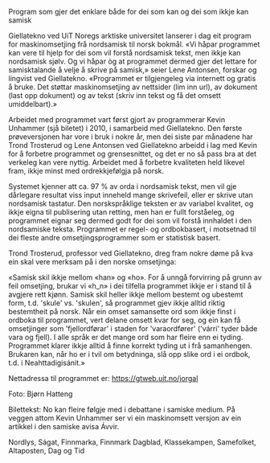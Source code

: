 Program som gjer det enklare både for dei som kan og dei som ikkje kan samisk 

Giellatekno ved UiT Noregs arktiske universitet lanserer i dag eit program for maskinomsetjing frå nordsamisk til norsk bokmål. «Vi håpar programmet kan vere til hjelp for dei som vil forstå nordsamisk tekst, men ikkje kan nordsamisk sjølv. Og vi håpar òg at programmet dermed gjer det lettare for samisktalande å velje å skrive på samisk,» seier Lene Antonsen, forskar og lingvist ved Giellatekno. «Programmet er tilgjengeleg via internett og gratis å bruke. Det støttar maskinomsetjing av nettsider (lim inn url), av dokument (last opp dokument) og av tekst (skriv inn tekst og få det omsett umiddelbart).»

Arbeidet med programmet vart først gjort av programmerar Kevin Unhammer (sjå biletet) i 2010, i samarbeid med Giellatekno. Den første prøveversjonen har vore i bruk i nokre år, men dei siste par månadene har Trond Trosterud og Lene Antonsen ved Giellatekno arbeidd i lag med Kevin for å forbetre programmet og grensesnittet, og det er no så pass bra at det verkeleg kan vere nyttig. Arbeidet med å forbetre kvaliteten held likevel fram, ikkje minst med ordrekkjefølgja på norsk.

Systemet kjenner att ca. 97 % av orda i nordsamisk tekst, men vil gje dårlegare resultat viss input inneheld mange skrivefeil, eller er skrive utan nordsamisk tastatur. Den norskspråklige teksten er av variabel kvalitet, og ikkje eigna til publisering utan retting, men han er fullt forståeleg, og programmet eignar seg dermed godt for dei som vil forstå innhaldet i den nordsamiske teksta. Programmet er regel- og ordbokbasert, i motsetnad til dei fleste andre omsetjingsprogrammer som er statistisk basert.

Trond Trosterud, professor ved Giellatekno, dreg fram nokre døme på kva ein skal vere merksam på i den norske omsetjinga:

«Samisk skil ikkje mellom «han» og «ho». For å unngå forvirring på grunn av feil omsetjing, brukar vi «h_n» i dei tilfella programmet ikkje er i stand til å avgjere rett kjønn. Samisk skil heller ikkje mellom bestemt og ubestemt form, t.d. 'skule' vs. 'skulen', så programmet gjev ikkje alltid riktig bestemtheit på norsk. Når ein omset samansette ord som ikkje finst i ordboka til programmet, vert delane  omsett kvar for seg, og ein kan få omsetjinger som 'fjellordførar' i staden for 'varaordfører' ('várri' tyder både vara og fjell). I alle språk er det mange ord som har fleire enn ei tyding. Programmet klarer ikkje alltid å finne korrekt tyding ut i frå samanhengen. Brukaren kan, når ho er i tvil om betydninga, slå opp slike ord i ei ordbok, t.d. i Neahttadigisánit.»

Nettadressa til programmet er: https://gtweb.uit.no/jorgal

Foto: Bjørn Hatteng

Bilettekst: 
No kan fleire følgje med i debattane i samiske medium. På veggen attom Kevin Unhammer ser vi ein maskinomsett versjon av ein artikkel i den samiske avisa Ávvir.

Nordlys, Ságat, Finnmarka, Finnmark Dagblad, Klassekampen, Samefolket, Altaposten, Dag og Tid
